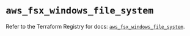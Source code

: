 # `aws_fsx_windows_file_system`

Refer to the Terraform Registry for docs: [`aws_fsx_windows_file_system`](https://registry.terraform.io/providers/hashicorp/aws/4.54.0/docs/resources/fsx_windows_file_system).
